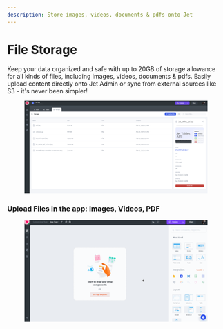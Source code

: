 ```yaml
---
description: Store images, videos, documents & pdfs onto Jet
---
```


# File Storage

Keep your data organized and safe with up to 20GB of storage allowance for all kinds of files, including images, videos, documents & pdfs. Easily upload content directly onto Jet Admin or sync from external sources like S3 - it's never been simpler!

<figure><img src="../../.gitbook/assets/image (13).png" alt=""><figcaption></figcaption></figure>

### Upload Files in the app: Images, Videos, PDF

<figure><img src="../../.gitbook/assets/storage.gif" alt=""><figcaption></figcaption></figure>
